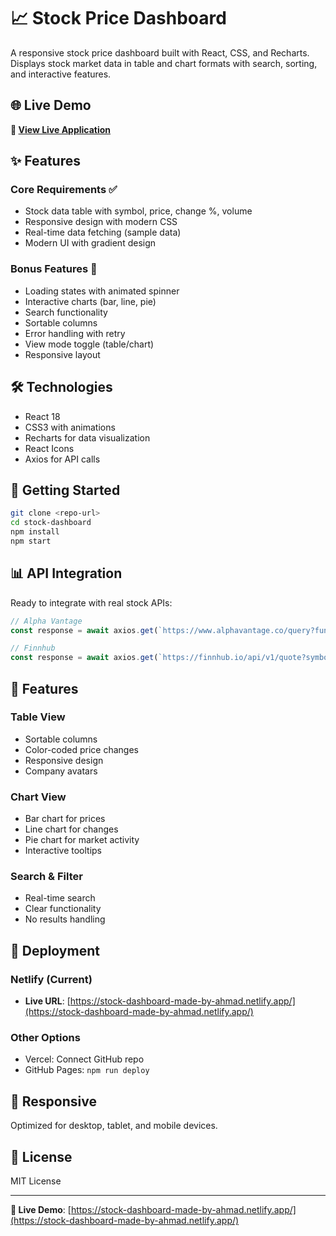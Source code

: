 # 📈 Stock Price Dashboard

A responsive stock price dashboard built with React, CSS, and Recharts. Displays stock market data in table and chart formats with search, sorting, and interactive features.

## 🌐 Live Demo

**🚀 [View Live Application](https://stock-dashboard-made-by-ahmad.netlify.app/)**

## ✨ Features

### Core Requirements ✅
- Stock data table with symbol, price, change %, volume
- Responsive design with modern CSS
- Real-time data fetching (sample data)
- Modern UI with gradient design

### Bonus Features 🚀
- Loading states with animated spinner
- Interactive charts (bar, line, pie)
- Search functionality
- Sortable columns
- Error handling with retry
- View mode toggle (table/chart)
- Responsive layout

## 🛠️ Technologies

- React 18
- CSS3 with animations
- Recharts for data visualization
- React Icons
- Axios for API calls

## 🚀 Getting Started

```bash
git clone <repo-url>
cd stock-dashboard
npm install
npm start
```

## 📊 API Integration

Ready to integrate with real stock APIs:

```javascript
// Alpha Vantage
const response = await axios.get(`https://www.alphavantage.co/query?function=GLOBAL_QUOTE&symbol=AAPL&apikey=${API_KEY}`);

// Finnhub
const response = await axios.get(`https://finnhub.io/api/v1/quote?symbol=AAPL&token=${API_KEY}`);
```

## 🎨 Features

### Table View
- Sortable columns
- Color-coded price changes
- Responsive design
- Company avatars

### Chart View
- Bar chart for prices
- Line chart for changes
- Pie chart for market activity
- Interactive tooltips

### Search & Filter
- Real-time search
- Clear functionality
- No results handling

## 🚀 Deployment

### Netlify (Current)
- **Live URL**: [https://stock-dashboard-made-by-ahmad.netlify.app/](https://stock-dashboard-made-by-ahmad.netlify.app/)

### Other Options
- Vercel: Connect GitHub repo
- GitHub Pages: `npm run deploy`

## 📱 Responsive

Optimized for desktop, tablet, and mobile devices.

## 📄 License

MIT License

---

**🎉 Live Demo**: [https://stock-dashboard-made-by-ahmad.netlify.app/](https://stock-dashboard-made-by-ahmad.netlify.app/)
